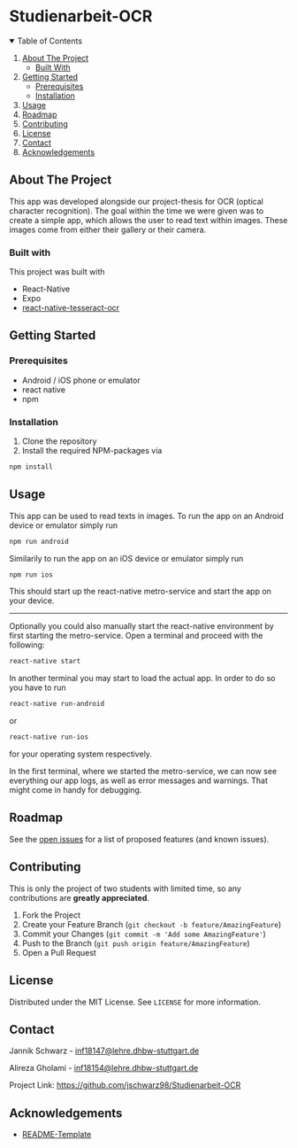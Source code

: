 # Studienarbeit-OCR

<!-- TABLE OF CONTENTS -->
<details open="open">
  <summary>Table of Contents</summary>
  <ol>
    <li>
      <a href="#about-the-project">About The Project</a>
      <ul>
        <li><a href="#built-with">Built With</a></li>
      </ul>
    </li>
    <li>
      <a href="#getting-started">Getting Started</a>
      <ul>
        <li><a href="#prerequisites">Prerequisites</a></li>
        <li><a href="#installation">Installation</a></li>
      </ul>
    </li>
    <li><a href="#usage">Usage</a></li>
    <li><a href="#roadmap">Roadmap</a></li>
    <li><a href="#contributing">Contributing</a></li>
    <li><a href="#license">License</a></li>
    <li><a href="#contact">Contact</a></li>
    <li><a href="#acknowledgements">Acknowledgements</a></li>
  </ol>
</details>

## About The Project

This app was developed alongside our project-thesis for OCR (optical character recognition). The goal within the time we were given was to create a simple app, which allows the user to read text within images. These images come from either their gallery or their camera.

### Built with

This project was built with

- React-Native
- Expo
- [react-native-tesseract-ocr](https://github.com/jonathanpalma/react-native-tesseract-ocr)

## Getting Started

### Prerequisites

- Android / iOS phone or emulator
- react native
- npm

### Installation

1. Clone the repository
2. Install the required NPM-packages via

```sh
npm install
```

## Usage

This app can be used to read texts in images.
To run the app on an Android device or emulator simply run

```sh
npm run android
```

Similarily to run the app on an iOS device or emulator simply run

```sh
npm run ios
```

This should start up the react-native metro-service and start the app on your device.

---

Optionally you could also manually start the react-native environment by first starting the metro-service.
Open a terminal and proceed with the following:

```sh
react-native start
```

In another terminal you may start to load the actual app.
In order to do so you have to run

```sh
react-native run-android
```

or

```sh
react-native run-ios
```

for your operating system respectively.

In the first terminal, where we started the metro-service, we can now see everything our app logs, as well as error messages and warnings. That might come in handy for debugging.

## Roadmap

See the [open issues](https://github.com/othneildrew/Best-README-Template/issues) for a list of proposed features (and known issues).

## Contributing

This is only the project of two students with limited time, so any contributions are **greatly appreciated**.

1. Fork the Project
2. Create your Feature Branch (`git checkout -b feature/AmazingFeature`)
3. Commit your Changes (`git commit -m 'Add some AmazingFeature'`)
4. Push to the Branch (`git push origin feature/AmazingFeature`)
5. Open a Pull Request

## License

Distributed under the MIT License. See `LICENSE` for more information.

## Contact

Jannik Schwarz - inf18147@lehre.dhbw-stuttgart.de

Alireza Gholami - inf18154@lehre.dhbw-stuttgart.de

Project Link: https://github.com/jschwarz98/Studienarbeit-OCR

## Acknowledgements

- [README-Template](https://github.com/othneildrew/Best-README-Template/blob/master/README.md)
